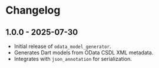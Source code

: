 # Changelog

## 1.0.0 - 2025-07-30

* Initial release of `odata_model_generator`.
* Generates Dart models from OData CSDL XML metadata.
* Integrates with `json_annotation` for serialization.